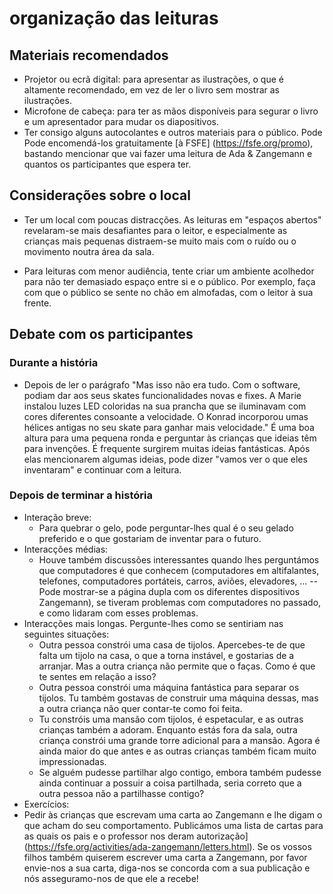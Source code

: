 <!--
SPDX-FileCopyrightText: 2021 Free Software Foundation Europe <https://fsfe.org>

SPDX-License-Identifier: CC-BY-SA-3.0-DE

Version: 1
-->

# organização das leituras

## Materiais recomendados

* Projetor ou ecrã digital: para apresentar as ilustrações, o que é
  altamente recomendado, em vez de ler o livro sem mostrar as ilustrações.
* Microfone de cabeça: para ter as mãos disponíveis para segurar o livro
  e um apresentador para mudar os diapositivos.
* Ter consigo alguns autocolantes e outros materiais para o público. Pode
  Pode encomendá-los gratuitamente [à FSFE] (https://fsfe.org/promo),
  bastando mencionar que vai fazer uma leitura de Ada & Zangemann e quantos os
  participantes que espera ter.

## Considerações sobre o local

* Ter um local com poucas distracções. As leituras em "espaços abertos" revelaram-se mais desafiantes para o leitor, e especialmente as crianças mais pequenas distraem-se muito mais com o ruído ou o movimento noutra área da sala.

* Para leituras com menor audiência, tente criar um ambiente acolhedor para não ter demasiado espaço entre si e o público. Por exemplo, faça com que o público se sente no chão em almofadas, com o leitor à sua frente.

## Debate com os participantes

### Durante a história

* Depois de ler o parágrafo "Mas isso não era tudo. Com o software, podiam dar aos seus skates funcionalidades
novas e fixes. A Marie instalou luzes LED coloridas na sua prancha que se iluminavam com cores diferentes consoante a velocidade. O Konrad incorporou umas hélices antigas no seu skate para ganhar mais velocidade."
  É uma boa altura para uma pequena ronda e perguntar às crianças que ideias têm para invenções. É frequente surgirem muitas ideias fantásticas. Após elas mencionarem algumas ideias, pode dizer
  "vamos ver o que eles inventaram" e continuar com a leitura.

### Depois de terminar a história

* Interação breve:
  * Para quebrar o gelo, pode perguntar-lhes qual é o seu gelado preferido
    e o que gostariam de inventar para o futuro.
* Interacções médias:
  * Houve também discussões interessantes quando lhes perguntámos que
    computadores é que conhecem (computadores em altifalantes, telefones, computadores portáteis,
    carros, aviões, elevadores, ... -- Pode mostrar-se a página dupla com
    os diferentes dispositivos Zangemann), se tiveram problemas com
    computadores no passado, e como lidaram com esses problemas.
* Interacções mais longas. Pergunte-lhes como se sentiriam nas seguintes situações:
  * Outra pessoa constrói uma casa de tijolos. Apercebes-te de que falta um tijolo na casa, o que a torna instável, e gostarias de a arranjar. Mas a outra criança não permite que o faças. Como é que te sentes em relação a isso?
  * Outra pessoa constrói uma máquina fantástica para separar os tijolos. Tu também gostavas de construir uma máquina dessas, mas a outra criança não quer contar-te como foi feita.
  * Tu constróis uma mansão com tijolos, é espetacular, e as outras crianças também a adoram. Enquanto estás fora da sala, outra criança constrói uma grande torre adicional para a mansão. Agora é ainda maior do que antes e as outras crianças também ficam muito impressionadas.
  * Se alguém pudesse partilhar algo contigo, embora também pudesse ainda continuar a possuir a coisa partilhada, seria correto que a outra pessoa não a partilhasse contigo?
* Exercícios:
 * Pedir às crianças que escrevam uma carta ao Zangemann e lhe digam o que acham do seu comportamento.
Publicámos uma lista de cartas para as quais
    os pais e o professor nos deram
    autorização] (https://fsfe.org/activities/ada-zangemann/letters.html).
Se os vossos filhos também quiserem escrever uma carta a Zangemann, por favor    envie-nos a sua carta, diga-nos se concorda com a sua publicação
    e nós asseguramo-nos de que ele a recebe!
